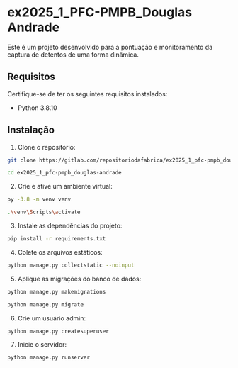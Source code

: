 # ex2025_1_PFC-PMPB_Douglas Andrade

Este é um projeto desenvolvido para a pontuação e monitoramento da captura de detentos de uma forma dinâmica.

## Requisitos

Certifique-se de ter os seguintes requisitos instalados:

- Python 3.8.10

## Instalação

1. Clone o repositório:

```bash
git clone https://gitlab.com/repositoriodafabrica/ex2025_1_pfc-pmpb_douglas-andrade.git

cd ex2025_1_pfc-pmpb_douglas-andrade
```

2. Crie e ative um ambiente virtual:
```bash
py -3.8 -m venv venv

.\venv\Scripts\activate
```

3. Instale as dependências do projeto:
```bash
pip install -r requirements.txt
```

4. Colete os arquivos estáticos:
```bash
python manage.py collectstatic --noinput
```

5. Aplique as migrações do banco de dados:
```bash
python manage.py makemigrations

python manage.py migrate
```


6. Crie um usuário admin:
```bash
python manage.py createsuperuser
```


7. Inicie o servidor:
```bash
python manage.py runserver
```
